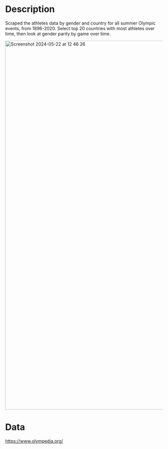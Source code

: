 # Description
Scraped the athletes data by gender and country for all summer Olympic events, from 1896-2020.
Select top 20 countries with most athletes over time, then look at gender parity by game over time.

<img width="1179" alt="Screenshot 2024-05-22 at 12 46 26" src="https://github.com/jhjanicki/Olympics_athletes_gender/assets/6565011/76aea454-dc50-4e14-ae78-66c23cf04931">

# Data
https://www.olympedia.org/
